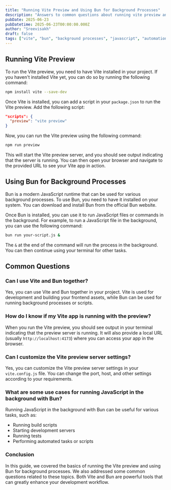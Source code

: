 ```yaml
---
title: "Running Vite Preview and Using Bun for Background Processes"
description: "Answers to common questions about running vite preview and using bun for background processes"
pubDate: 2025-06-23
pubDatetime: 2025-06-23T00:00:00.000Z
author: "Sreevisakh"
draft: false
tags: ["vite", "bun", "background processes", "javascript", "automation"]
---
```


## Running Vite Preview

To run the Vite preview, you need to have Vite installed in your project. If you haven't installed Vite yet, you can do so by running the following command:

```bash
npm install vite --save-dev
```

Once Vite is installed, you can add a script in your `package.json` to run the Vite preview. Add the following script:

```json
"scripts": {
  "preview": "vite preview"
}
```

Now, you can run the Vite preview using the following command:

```bash
npm run preview
```

This will start the Vite preview server, and you should see output indicating that the server is running. You can then open your browser and navigate to the provided URL to see your Vite app in action.

## Using Bun for Background Processes

Bun is a modern JavaScript runtime that can be used for various background processes. To use Bun, you need to have it installed on your system. You can download and install Bun from the official Bun website.

Once Bun is installed, you can use it to run JavaScript files or commands in the background. For example, to run a JavaScript file in the background, you can use the following command:

```bash
bun run your-script.js &
```

The `&` at the end of the command will run the process in the background. You can then continue using your terminal for other tasks.

## Common Questions

### Can I use Vite and Bun together?

Yes, you can use Vite and Bun together in your project. Vite is used for development and building your frontend assets, while Bun can be used for running background processes or scripts.

### How do I know if my Vite app is running with the preview?

When you run the Vite preview, you should see output in your terminal indicating that the preview server is running. It will also provide a local URL (usually `http://localhost:4173`) where you can access your app in the browser.

### Can I customize the Vite preview server settings?

Yes, you can customize the Vite preview server settings in your `vite.config.js` file. You can change the port, host, and other settings according to your requirements.

### What are some use cases for running JavaScript in the background with Bun?

Running JavaScript in the background with Bun can be useful for various tasks, such as:

- Running build scripts
- Starting development servers
- Running tests
- Performing automated tasks or scripts

### Conclusion

In this guide, we covered the basics of running the Vite preview and using Bun for background processes. We also addressed some common questions related to these topics. Both Vite and Bun are powerful tools that can greatly enhance your development workflow.